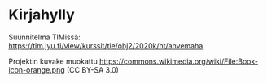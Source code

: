 # Kirjahylly

Suunnitelma TIMissä: <https://tim.jyu.fi/view/kurssit/tie/ohj2/2020k/ht/anvemaha>

Projektin kuvake muokattu <https://commons.wikimedia.org/wiki/File:Book-icon-orange.png> (CC BY-SA 3.0)
